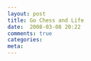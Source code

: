 ```yaml
---
layout: post
title: Go Chess and Life
date:  2008-03-08 20:22
comments: true
categories:
meta: 
---
```

